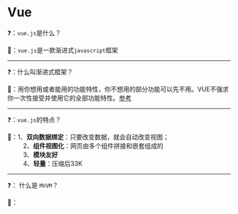 # Vue


:question:：`vue.js`是什么？

:memo:：`vue.js`是一款渐进式`javascript`框架

---

:question:：什么叫渐进式框架？

:memo:：用你想用或者能用的功能特性，你不想用的部分功能可以先不用。VUE不强求你一次性接受并使用它的全部功能特性。[参考](https://www.zhihu.com/question/51907207)

---

:question:：`vue.js`的特点？

:memo:：1、**双向数据绑定**：只要改变数据，就会自动改变视图；<br>
&nbsp;&nbsp;&nbsp;&nbsp;&nbsp;&nbsp;&nbsp;&nbsp;&nbsp;2、**组件视图化**：网页由多个组件拼接和嵌套组成的<br>
&nbsp;&nbsp;&nbsp;&nbsp;&nbsp;&nbsp;&nbsp;&nbsp;&nbsp;3、**模块友好**<br>
&nbsp;&nbsp;&nbsp;&nbsp;&nbsp;&nbsp;&nbsp;&nbsp;&nbsp;4、**轻量**：压缩后33K

---

:question:： 什么是 `MVVM`？

:memo:：





